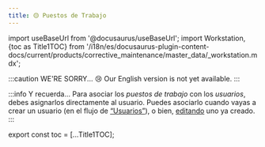 ```yaml
---
title: 🟡 Puestos de Trabajo
---
```


import useBaseUrl from '@docusaurus/useBaseUrl'; 
import Workstation, {toc as Title1TOC} from '/i18n/es/docusaurus-plugin-content-docs/current/products/corrective_maintenance/master_data/_workstation.mdx'; 

:::caution WE'RE SORRY... 😢
Our English version is not yet available.
:::

<Workstation/>

:::info Y recuerda...
Para asociar los _puestos de trabajo_ con los _usuarios_, debes asignarlos directamente al usuario. Puedes asociarlo cuando vayas a crear un usuario (en el flujo de [“Usuarios”](/docs/products/corrective_maintenance/master_data/users)), o bien, [editando](/docs/documentation/admin/users) uno ya creado. 
:::

export const toc = [...Title1TOC];
